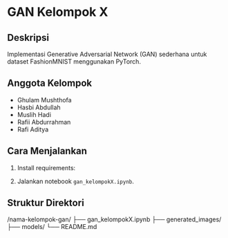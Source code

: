 # GAN Kelompok X

## Deskripsi
Implementasi Generative Adversarial Network (GAN) sederhana untuk dataset FashionMNIST menggunakan PyTorch.

## Anggota Kelompok
- Ghulam Mushthofa
- Hasbi Abdullah
- Muslih Hadi
- Rafii Abdurrahman
- Rafi Aditya

## Cara Menjalankan
1. Install requirements:

2. Jalankan notebook `gan_kelompokX.ipynb`.

## Struktur Direktori

/nama-kelompok-gan/
├── gan_kelompokX.ipynb
├── generated_images/
├── models/
└── README.md